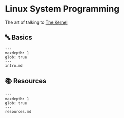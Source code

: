 # Linux System Programming

The art of talking to [The Kernel](https://kernel.org/)

## 🔤 Basics

```{toctree}
---
maxdepth: 1
glob: true
---
intro.md
```

## 📚 Resources

```{toctree}
---
maxdepth: 1
glob: true
---
resources.md
```
